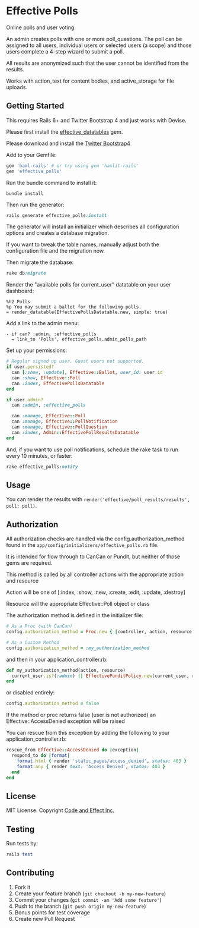 # Effective Polls

Online polls and user voting.

An admin creates polls with one or more poll_questions. The poll can be assigned to all users, individual users or selected users (a scope) and those users complete a 4-step wizard to submit a poll.

All results are anonymized such that the user cannot be identified from the results.

Works with action_text for content bodies, and active_storage for file uploads.

## Getting Started

This requires Rails 6+ and Twitter Bootstrap 4 and just works with Devise.

Please first install the [effective_datatables](https://github.com/code-and-effect/effective_datatables) gem.

Please download and install the [Twitter Bootstrap4](http://getbootstrap.com)

Add to your Gemfile:

```ruby
gem 'haml-rails' # or try using gem 'hamlit-rails'
gem 'effective_polls'
```

Run the bundle command to install it:

```console
bundle install
```

Then run the generator:

```ruby
rails generate effective_polls:install
```

The generator will install an initializer which describes all configuration options and creates a database migration.

If you want to tweak the table names, manually adjust both the configuration file and the migration now.

Then migrate the database:

```ruby
rake db:migrate
```

Render the "available polls for current_user" datatable on your user dashboard:

```haml
%h2 Polls
%p You may submit a ballot for the following polls.
= render_datatable(EffectivePollsDatatable.new, simple: true)
```

Add a link to the admin menu:

```haml
- if can? :admin, :effective_polls
  = link_to 'Polls', effective_polls.admin_polls_path
```

Set up your permissions:

```ruby
# Regular signed up user. Guest users not supported.
if user.persisted?
  can [:show, :update], Effective::Ballot, user_id: user.id
  can :show, Effective::Poll
  can :index, EffectivePollsDatatable
end

if user.admin?
  can :admin, :effective_polls

  can :manage, Effective::Poll
  can :manage, Effective::PollNotification
  can :manage, Effective::PollQuestion
  can :index, Admin::EffectivePollResultsDatatable
end
```

And, if you want to use poll notifications, schedule the rake task to run every 10 minutes, or faster:

```rake
rake effective_polls:notify
```

## Usage

You can render the results with `render('effective/poll_results/results', poll: poll)`.

## Authorization

All authorization checks are handled via the config.authorization_method found in the `app/config/initializers/effective_polls.rb` file.

It is intended for flow through to CanCan or Pundit, but neither of those gems are required.

This method is called by all controller actions with the appropriate action and resource

Action will be one of [:index, :show, :new, :create, :edit, :update, :destroy]

Resource will the appropriate Effective::Poll object or class

The authorization method is defined in the initializer file:

```ruby
# As a Proc (with CanCan)
config.authorization_method = Proc.new { |controller, action, resource| authorize!(action, resource) }
```

```ruby
# As a Custom Method
config.authorization_method = :my_authorization_method
```

and then in your application_controller.rb:

```ruby
def my_authorization_method(action, resource)
  current_user.is?(:admin) || EffectivePunditPolicy.new(current_user, resource).send('#{action}?')
end
```

or disabled entirely:

```ruby
config.authorization_method = false
```

If the method or proc returns false (user is not authorized) an Effective::AccessDenied exception will be raised

You can rescue from this exception by adding the following to your application_controller.rb:

```ruby
rescue_from Effective::AccessDenied do |exception|
  respond_to do |format|
    format.html { render 'static_pages/access_denied', status: 403 }
    format.any { render text: 'Access Denied', status: 403 }
  end
end
```

## License

MIT License.  Copyright [Code and Effect Inc.](http://www.codeandeffect.com/)

## Testing

Run tests by:

```ruby
rails test
```

## Contributing

1. Fork it
2. Create your feature branch (`git checkout -b my-new-feature`)
3. Commit your changes (`git commit -am 'Add some feature'`)
4. Push to the branch (`git push origin my-new-feature`)
5. Bonus points for test coverage
6. Create new Pull Request
